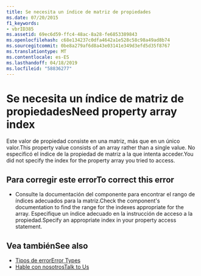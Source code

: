 ```yaml
---
title: Se necesita un índice de matriz de propiedades
ms.date: 07/20/2015
f1_keywords:
- vbrID385
ms.assetid: 69ec6d59-ffc4-48ac-8a28-fe6853389843
ms.openlocfilehash: c68e134237c0dfa4642a1e528c58c98a49ad8b74
ms.sourcegitcommit: 0be8a279af6d8a43e03141e349d3efd5d35f8767
ms.translationtype: MT
ms.contentlocale: es-ES
ms.lasthandoff: 04/18/2019
ms.locfileid: "58836277"
---
```

# <a name="need-property-array-index"></a><span data-ttu-id="f4d68-102">Se necesita un índice de matriz de propiedades</span><span class="sxs-lookup"><span data-stu-id="f4d68-102">Need property array index</span></span>
<span data-ttu-id="f4d68-103">Este valor de propiedad consiste en una matriz, más que en un único valor.</span><span class="sxs-lookup"><span data-stu-id="f4d68-103">This property value consists of an array rather than a single value.</span></span> <span data-ttu-id="f4d68-104">No especificó el índice de la propiedad de matriz a la que intenta acceder.</span><span class="sxs-lookup"><span data-stu-id="f4d68-104">You did not specify the index for the property array you tried to access.</span></span>  
  
## <a name="to-correct-this-error"></a><span data-ttu-id="f4d68-105">Para corregir este error</span><span class="sxs-lookup"><span data-stu-id="f4d68-105">To correct this error</span></span>  
  
-   <span data-ttu-id="f4d68-106">Consulte la documentación del componente para encontrar el rango de índices adecuados para la matriz.</span><span class="sxs-lookup"><span data-stu-id="f4d68-106">Check the component's documentation to find the range for the indexes appropriate for the array.</span></span> <span data-ttu-id="f4d68-107">Especifique un índice adecuado en la instrucción de acceso a la propiedad.</span><span class="sxs-lookup"><span data-stu-id="f4d68-107">Specify an appropriate index in your property access statement.</span></span>  
  
## <a name="see-also"></a><span data-ttu-id="f4d68-108">Vea también</span><span class="sxs-lookup"><span data-stu-id="f4d68-108">See also</span></span>

- [<span data-ttu-id="f4d68-109">Tipos de error</span><span class="sxs-lookup"><span data-stu-id="f4d68-109">Error Types</span></span>](../../../visual-basic/programming-guide/language-features/error-types.md)
- [<span data-ttu-id="f4d68-110">Hable con nosotros</span><span class="sxs-lookup"><span data-stu-id="f4d68-110">Talk to Us</span></span>](/visualstudio/ide/talk-to-us)
